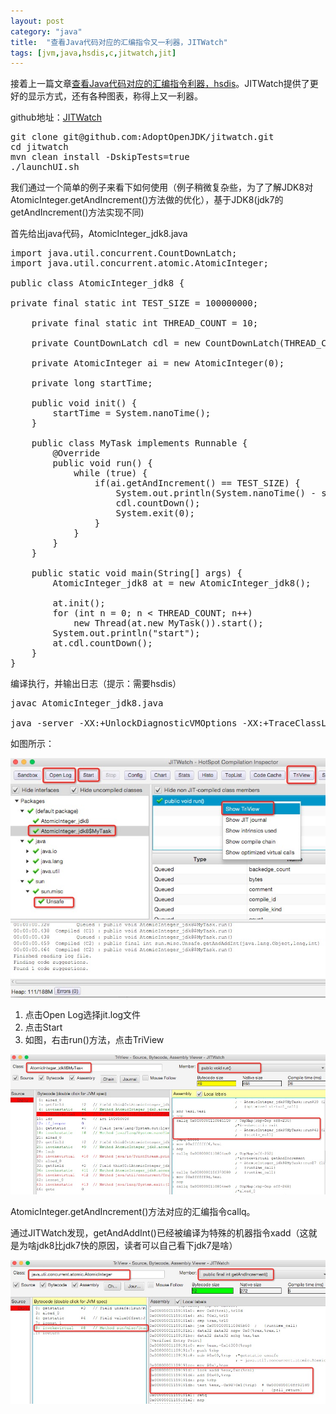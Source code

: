 ```yaml
---
layout: post
category: "java"
title:  "查看Java代码对应的汇编指令又一利器，JITWatch"
tags: [jvm,java,hsdis,c,jitwatch,jit]
---
```


接着上一篇文章[查看Java代码对应的汇编指令利器，hsdis](http://javagoo.tk/java/hsdis_code.html)。JITWatch提供了更好的显示方式，还有各种图表，称得上又一利器。

github地址：[JITWatch](https://github.com/AdoptOpenJDK/jitwatch)

<pre class="prettyPrint">
git clone git@github.com:AdoptOpenJDK/jitwatch.git
cd jitwatch
mvn clean install -DskipTests=true
./launchUI.sh
</pre>

我们通过一个简单的例子来看下如何使用（例子稍微复杂些，为了了解JDK8对AtomicInteger.getAndIncrement()方法做的优化），基于JDK8(jdk7的getAndIncrement()方法实现不同)

首先给出java代码，AtomicInteger_jdk8.java

<pre class="prettyPrint">
import java.util.concurrent.CountDownLatch;
import java.util.concurrent.atomic.AtomicInteger;

public class AtomicInteger_jdk8 {

private final static int TEST_SIZE = 100000000;
	
	private final static int THREAD_COUNT = 10;
	
	private CountDownLatch cdl = new CountDownLatch(THREAD_COUNT + 1);
	
	private AtomicInteger ai = new AtomicInteger(0);
	
	private long startTime;

	public void init() {
		startTime = System.nanoTime();
	}
	
	public class MyTask implements Runnable {
		@Override
		public void run() {
			while (true) {
				if(ai.getAndIncrement() == TEST_SIZE) {
					System.out.println(System.nanoTime() - startTime);
					cdl.countDown();
					System.exit(0);
				}
			}
		}
	}
	
	public static void main(String[] args) {
		AtomicInteger_jdk8 at = new AtomicInteger_jdk8();
		
		at.init();
		for (int n = 0; n < THREAD_COUNT; n++)
			new Thread(at.new MyTask()).start();
		System.out.println("start");
		at.cdl.countDown();
	}
}
</pre>

编译执行，并输出日志（提示：需要hsdis）

<pre class="prettyPrint">
javac AtomicInteger_jdk8.java

java -server -XX:+UnlockDiagnosticVMOptions -XX:+TraceClassLoading  -XX:+PrintAssembly -XX:+LogCompilation -XX:LogFile=jit.log  AtomicInteger_jdk8
</pre>

如图所示：

![jitwatch](/img/jitwatch.png)

1. 点击Open Log选择jit.log文件
2. 点击Start
3. 如图，右击run()方法，点击TriView


![jitwatch-2](/img/jitwatch-2.png)

AtomicInteger.getAndIncrement()方法对应的汇编指令callq。

通过JITWatch发现，getAndAddInt()已经被编译为特殊的机器指令xadd（这就是为啥jdk8比jdk7快的原因，读者可以自己看下jdk7是啥）

![jitwatch-3](/img/jitwatch-3.png)

